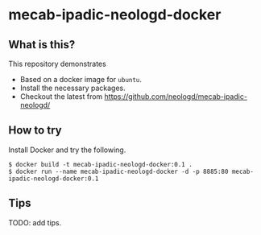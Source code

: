 # mecab-ipadic-neologd-docker

## What is this?
This repository demonstrates 
* Based on a docker image for `ubuntu`.
* Install the necessary packages.
* Checkout the latest from https://github.com/neologd/mecab-ipadic-neologd/

## How to try
Install Docker and try the following.
```
$ docker build -t mecab-ipadic-neologd-docker:0.1 .
$ docker run --name mecab-ipadic-neologd-docker -d -p 8885:80 mecab-ipadic-neologd-docker:0.1
```

## Tips
TODO: add tips.
